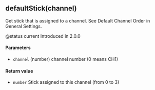 <!-- This file was generated by the script. Do not edit it, any changes will be lost! -->

## defaultStick(channel)



Get stick that is assigned to a channel. See Default Channel Order in General Settings.

@status current Introduced in 2.0.0


#### Parameters

* `channel` (number) channel number (0 means CH1)



#### Return value

* `number` Stick assigned to this channel (from 0 to 3)



